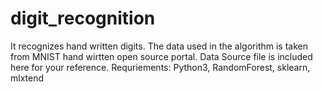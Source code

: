 # digit_recognition
It recognizes hand written digits. The data used in the algorithm is taken from MNIST hand wirtten open source portal. Data Source file is included here for your reference.
Requriements: Python3, RandomForest, sklearn, mlxtend
